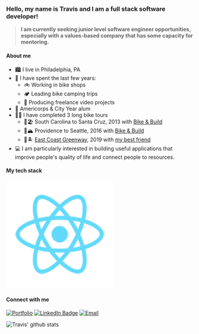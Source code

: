 ### Hello, my name is Travis and I am a full stack software developer!

> **I am currently seeking junior level software engineer opportunities, especially with a values-based company that has some capacity for mentoring.**

#### About me
- 🏙 I live in Philadelphia, PA
- 📃 I have spent the last few years:
  - 🚲 Working in bike shops
  - 🏕 Leading bike camping trips
  - 🎥 Producing freelance video projects
- 🥾 Americorps & City Year alum
- 🚵‍♂️ I have completed 3 long bike tours
  - 🥜🏖 South Carolina to Santa Cruz, 2013 with [Bike & Build](https://bikeandbuild.org/)
  - 🍁🏔 Providence to Seattle, 2016 with [Bike & Build](https://bikeandbuild.org/)
  - 🦞🏝 [East Coast Greenway](https://www.greenway.org/), 2019 with [my best friend](https://www.instagram.com/ridealongpictures/)
- 💻 I am particularly interested in building useful applications that improve people's quality of life and connect people to resources.

#### My tech stack
![React](https://raw.githubusercontent.com/github/explore/80688e429a7d4ef2fca1e82350fe8e3517d3494d/topics/react/react.png)

#### Connect with me
[![Portfolio](https://img.shields.io/badge/-Portfolio-blue?style=for-the-badge&logo=github)](https://travissouthard.github.io)
[![LinkedIn Badge](https://img.shields.io/badge/linkedin-%230077B5.svg?&style=for-the-badge&logo=linkedin&logoColor=white)](https://www.linkedin.com/in/southardtravis/)
[![Email](https://img.shields.io/badge/-Email-blue?style=for-the-badge&logo=mail)](mailto:tsouthard88@gmail.com)

![Travis' github stats](https://github-readme-stats.travissouthard.vercel.app/api?username=travissouthard&count_private=true)
